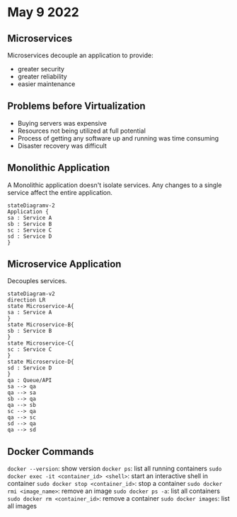 # May 9 2022
## Microservices
Microservices decouple an application to provide:
* greater security
* greater reliability
* easier maintenance
## Problems before Virtualization
* Buying servers was expensive
* Resources not being utilized at full potential
* Process of getting any software up and running was time consuming
* Disaster recovery was difficult
## Monolithic Application
A Monolithic application doesn't isolate services. Any changes to a single service affect the entire application.
```mermaid
stateDiagramv-2
Application {
sa : Service A
sb : Service B
sc : Service C
sd : Service D
}
```
## Microservice Application
Decouples services.
```mermaid
stateDiagram-v2
direction LR
state Microservice-A{
sa : Service A
}
state Microservice-B{
sb : Service B
}
state Microservice-C{
sc : Service C
}
state Microservice-D{
sd : Service D
}
qa : Queue/API
sa --> qa
qa --> sa 
sb --> qa
qa --> sb 
sc --> qa 
qa --> sc 
sd --> qa
qa --> sd
```
## Docker Commands
`docker --version`: show version
`docker ps`: list all running containers
`sudo docker exec -it <container_id> <shell>`: start an interactive shell in container
`sudo docker stop <container_id>`: stop a container
`sudo docker rmi <image_name>`: remove an image
`sudo docker ps -a`: list all containers
`sudo docker rm <container_id>`: remove a container
`sudo docker images`: list all images
